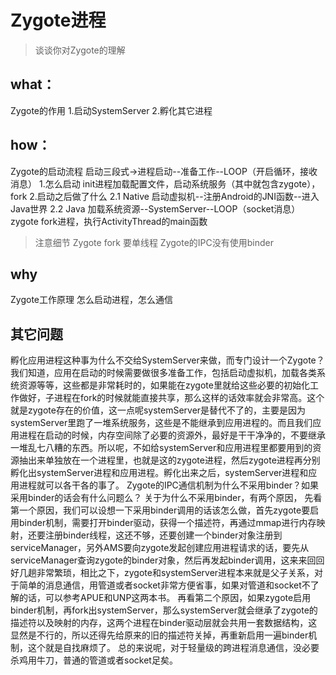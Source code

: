 # Zygote进程
>谈谈你对Zygote的理解

## what：
Zygote的作用
1.启动SystemServer
2.孵化其它进程
## how：
Zygote的启动流程
启动三段式->进程启动--准备工作--LOOP（开启循环，接收消息）
1.怎么启动
init进程加载配置文件，启动系统服务（其中就包含zygote），fork
2.启动之后做了什么
2.1 Native
启动虚拟机--注册Android的JNI函数--进入Java世界
2.2 Java
加载系统资源--SystemServer--LOOP（socket消息）
zygote fork进程，执行ActivityThread的main函数
> 注意细节
Zygote fork 要单线程
Zygote的IPC没有使用binder
## why
Zygote工作原理
怎么启动进程，怎么通信
## 其它问题
孵化应用进程这种事为什么不交给SystemServer来做，而专门设计一个Zygote？
我们知道，应用在启动的时候需要做很多准备工作，包括启动虚拟机，加载各类系统资源等等，这些都是非常耗时的，如果能在zygote里就给这些必要的初始化工作做好，子进程在fork的时候就能直接共享，那么这样的话效率就会非常高。这个就是zygote存在的价值，这一点呢systemServer是替代不了的，主要是因为systemServer里跑了一堆系统服务，这些是不能继承到应用进程的。而且我们应用进程在启动的时候，内存空间除了必要的资源外，最好是干干净净的，不要继承一堆乱七八糟的东西。所以呢，不如给systemServer和应用进程里都要用到的资源抽出来单独放在一个进程里，也就是这的zygote进程，然后zygote进程再分别孵化出systemServer进程和应用进程。孵化出来之后，systemServer进程和应用进程就可以各干各的事了。
Zygote的IPC通信机制为什么不采用binder？如果采用binder的话会有什么问题么？
关于为什么不采用binder，有两个原因，
先看第一个原因，我们可以设想一下采用binder调用的话该怎么做，首先zygote要启用binder机制，需要打开binder驱动，获得一个描述符，再通过mmap进行内存映射，还要注册binder线程，这还不够，还要创建一个binder对象注册到serviceManager，另外AMS要向zygote发起创建应用进程请求的话，要先从serviceManager查询zygote的binder对象，然后再发起binder调用，这来来回回好几趟非常繁琐，相比之下，zygote和systemServer进程本来就是父子关系，对于简单的消息通信，用管道或者socket非常方便省事，如果对管道和socket不了解的话，可以参考APUE和UNP这两本书。
再看第二个原因，如果zygote启用binder机制，再fork出systemServer，那么systemServer就会继承了zygote的描述符以及映射的内存，这两个进程在binder驱动层就会共用一套数据结构，这显然是不行的，所以还得先给原来的旧的描述符关掉，再重新启用一遍binder机制，这个就是自找麻烦了。
总的来说呢，对于轻量级的跨进程消息通信，没必要杀鸡用牛刀，普通的管道或者socket足矣。

